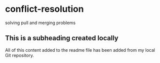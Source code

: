 # conflict-resolution
solving pull and merging problems

## This is a subheading created locally

All of this content added to the readme file has been added from my local Git repository.